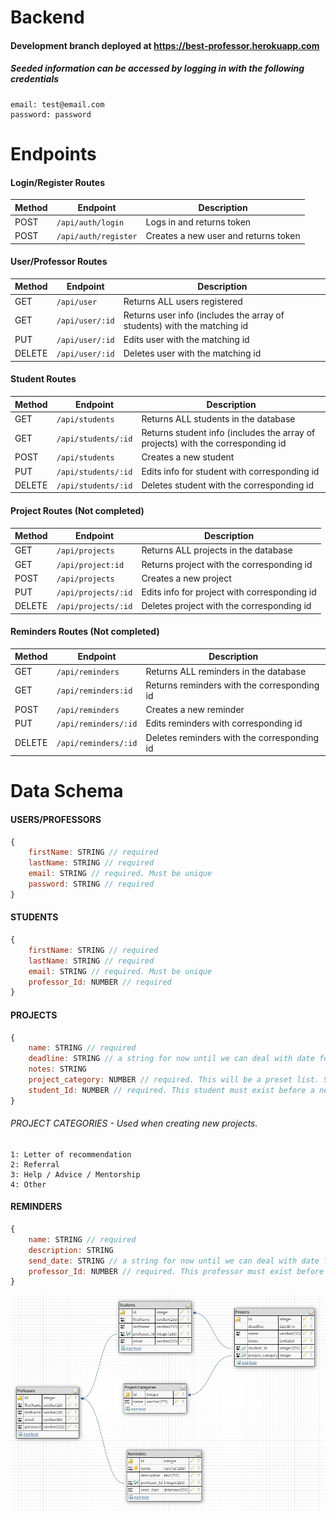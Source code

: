 # Backend
#### Development branch deployed at https://best-professor.herokuapp.com
##### Seeded information can be accessed by logging in with the following credentials
```
email: test@email.com
password: password
```

# Endpoints

#### Login/Register Routes

| Method | Endpoint                |  Description                                  |
| ------ | ----------------------- |  -------------------------------------------- |
| POST   | `/api/auth/login`       |  Logs in and returns token                    |
| POST   | `/api/auth/register`    |  Creates a new user and returns token         |


#### User/Professor Routes

| Method | Endpoint                |  Description                                                                   |
| ------ | ----------------------- |  ----------------------------------------------------------------------------- |
| GET    | `/api/user`             |  Returns ALL users registered                                                  |
| GET    | `/api/user/:id`         |  Returns user info (includes the array of students) with the matching id       |
| PUT    | `/api/user/:id`         |  Edits user with the matching id                                               |
| DELETE | `/api/user/:id`         |  Deletes user with the matching id                                             |

#### Student Routes

| Method | Endpoint                     |  Description                                                                       |
| ------ | -----------------------      |  --------------------------------------------------------------------------------- |
| GET    | `/api/students`              |  Returns ALL students in the database                                              |
| GET    | `/api/students/:id`          |  Returns student info (includes the array of projects) with the corresponding id   |
| POST   | `/api/students`              |  Creates a new student                                                             |
| PUT    | `/api/students/:id`          |  Edits info for student with corresponding id                                      |
| DELETE | `/api/students/:id`          |  Deletes student with the corresponding id                                         |

#### Project Routes (Not completed)

| Method | Endpoint                     |  Description                                        |
| ------ | -----------------------      |  -------------------------------------------------- |
| GET    | `/api/projects`              |  Returns ALL projects in the database               |
| GET    | `/api/project:id`            |  Returns project with the corresponding id          |
| POST   | `/api/projects`              |  Creates a new project                              |
| PUT    | `/api/projects/:id`          |  Edits info for project with corresponding id       |
| DELETE | `/api/projects/:id`          |  Deletes project with the corresponding id          |

#### Reminders Routes (Not completed)

| Method | Endpoint                     |  Description                                         |
| ------ | -----------------------      |  --------------------------------------------------- |
| GET    | `/api/reminders`             |  Returns ALL reminders in the database               |
| GET    | `/api/reminders:id`          |  Returns reminders with the corresponding id         |
| POST   | `/api/reminders`             |  Creates a new reminder                              |
| PUT    | `/api/reminders/:id`         |  Edits reminders with corresponding id               |
| DELETE | `/api/reminders/:id`         |  Deletes reminders with the corresponding id         |

# Data Schema

#### USERS/PROFESSORS
```js
{
    firstName: STRING // required
    lastName: STRING // required
    email: STRING // required. Must be unique
    password: STRING // required
}
```
#### STUDENTS
```js
{
    firstName: STRING // required
    lastName: STRING // required
    email: STRING // required. Must be unique
    professor_Id: NUMBER // required
}
```
#### PROJECTS
```js
{
    name: STRING // required
    deadline: STRING // a string for now until we can deal with date formats
    notes: STRING
    project_category: NUMBER // required. This will be a preset list. See section below for a list of categories.
    student_Id: NUMBER // required. This student must exist before a new project can be added
}
```
###### PROJECT CATEGORIES - Used when creating new projects.
```
1: Letter of recommendation
2: Referral
3: Help / Advice / Mentorship
4: Other
```
#### REMINDERS
```js
{
    name: STRING // required
    description: STRING
    send_date: STRING // a string for now until we can deal with date formats
    professor_Id: NUMBER // required. This professor must exist before a new reminder can be added
}
```
![alt text](https://github.com/BW-Better-Professor-App1/Backend/blob/master/betterprofessor_dbdesign.png "Better Professor Database Design")
